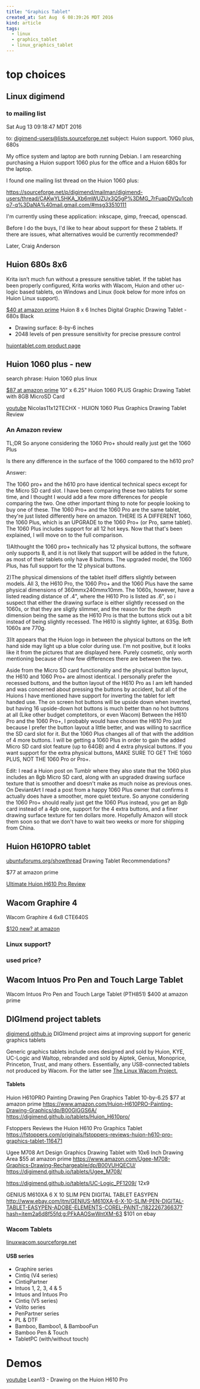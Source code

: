 ```yaml
---
title: "Graphics Tablet"
created_at: Sat Aug  6 08:39:26 MDT 2016
kind: article
tags:
  - linux
  - graphics_tablet
  - linux_graphics_tablet
---
```


# top choices

## Linux digimend

### to mailing list

Sat Aug 13 09:18:47 MDT 2016

to: digimend-users@lists.sourceforge.net
subject: Huion support.  1060 plus, 680s

My office system and laptop are both running Debian.  I am researching purchasing a Huion support 1060 plus for the office and a Huion 680s for the laptop.

I found one mailing list thread on the Huion 1060 plus:

https://sourceforge.net/p/digimend/mailman/digimend-users/thread/CAKwYL5HKA_Xb6mWUZUx3Q5gP%3DMG_7rFuapDVQu1coho7-q%3DaNA%40mail.gmail.com/#msg33510111

I'm currently using these application: inkscape, gimp, freecad, openscad.

Before I do the buys, I'd like to hear about support for these 2 tablets.
If there are issues, what alternatives would be currently recommended?

Later,
Craig Anderson


## Huion 680s 8x6

Krita isn’t much fun without a pressure sensitive tablet. If the tablet
has been properly configured, Krita works with Wacom, Huion and other
uc-logic based tablets, on Windows and Linux (look below for more infos
on Huion Linux support).

<a href="https://www.amazon.com/dp/B00DM00B9A" target="_blank">$40 at amazon prime</a>
Huion 8 x 6 Inches Digital Graphic Drawing Tablet - 680s Black

<ul>
  <li>Drawing surface: 8-by-6 inches</li>
  <li>2048 levels of pen pressure sensitivity for precise pressure control</li>
</ul>

<a href="https://www.huiontablet.com/huion-680s.html" target="_blank">huiontablet.com product page</a>

## Huion 1060 plus - new

search phrase: Huion 1060 plus linux

<a href="https://www.amazon.com/Huion-1060-PLUS-Graphic-Drawing/dp/B011L3HUKM" target="_blank">$87 at amazon prime</a>
10" x 6.25" Huion 1060 PLUS Graphic Drawing Tablet with 8GB MicroSD Card

<a href="https://www.youtube.com/watch?v=79Cvcm2V9Bc" target="_blank">youtube</a>
Nicolas11x12TECHX - HUION 1060 Plus Graphics Drawing Tablet Review

### An Amazon review


TL;DR So anyone considering the 1060 Pro+ should really just get the 1060 Plus


Is there any difference in the surface of the 1060 compared to the h610 pro?

Answer:

The 1060 pro+ and the h610 pro have identical technical specs except
for the Micro SD card slot. I have been comparing these two tablets for
some time, and I thought I would add a few more differences for people
comparing the two. One other important thing to note for people looking
to buy one of these. The 1060 Pro+ and the 1060 Pro are the same tablet,
they're just listed differently here on amazon. THERE IS A DIFFERENT
1060, the 1060 Plus, which is an UPGRADE to the 1060 Pro+ (or Pro, same
tablet). The 1060 Plus includes support for all 12 hot keys. Now that
that's been explained, I will move on to the full comparison.

1)Althought the 1060 pro+ technically has 12 physical buttons, the
software only supports 8, and it is not likely that support will be added
in the future, as most of their tablets only have 8 buttons. The upgraded
model, the 1060 Plus, has full support for the 12 physical buttons.

2)The physical dimensions of the tablet itself differs slightly between
models. All 3, the H610 Pro, the 1060 Pro+ and the 1060 Plus have the
same physical dimensions of 360mmx240mmx10mm. The 1060s, however, have a
listed reading distance of .4", where the H610 Pro is listed as .6", so
i suspect that either the drawing surface is either slightly recessed on
the 1060s, or that they are sligtly slimmer, and the reason for the depth
dimension being the same as the H610 Pro is that the buttons stick out
a bit instead of being slightly recessed. The H610 is slightly lighter,
at 635g. Both 1060s are 770g.

3)It appears that the Huion logo in between the physical buttons on the
left hand side may light up a blue color during use. I'm not positive,
but it looks like it from the pictures that are displayed here. Purely
cosmetic, only worth mentioning because of how few differences there
are between the two.

Aside from the Micro SD card functionality and the physical button layout,
the H610 and 1060 Pro+ are almost identical. I personally prefer the
recessed buttons, and the button layout of the H610 Pro as I am left
handed and was concerned about pressing the buttons by accident, but
all of the Huions I have mentioned have support for inverting the tablet
for left handed use. The on screen hot buttons will be upside down when
inverted, but having 16 upside-down hot buttons is much better than
no hot buttons at all (Like other budget comptetitors, or even Wacom)
Between the H610 Pro and the 1060 Pro+, I probably would have chosen the
H610 Pro just because I prefer the button layout a little better, and was
willing to sacrifice the SD card slot for it. But the 1060 Plus changes
all of that with the addition of 4 more buttons. I will be getting a 1060
Plus in order to gain the added Micro SD card slot feature (up to 64GB)
and 4 extra physical buttons. If you want support for the extra physical
buttons, MAKE SURE TO GET THE 1060 PLUS, NOT THE 1060 Pro or Pro+.

Edit: I read a Huion post on Tumblr where they also state that the 1060
plus includes an 8gb Micro SD card, along with an upgraded drawing
surface texture that is smoother and doesn't make as much noise as
previous ones. On DeviantArt I read a post from a happy 1060 Plus owner
that confirms it actually does have a smoother, more quiet texture. So
anyone considering the 1060 Pro+ should really just get the 1060 Plus
instead, you get an 8gb card instead of a 4gb one, support for the
4 extra buttons, and a finer drawing surface texture for ten dollars
more. Hopefully Amazon will stock them soon so that we don't have to
wait two weeks or more for shipping from China.


## Huion H610PRO tablet

<a href="https://ubuntuforums.org/showthread.php?t=1537203" target="_blank">ubuntuforums.org/showthread</a>
Drawing Tablet Recommendations?

$77 at amazon prime

<a href="https://artfixed.com/huion-h610-pro-review/" target="_blank">Ultimate Huion H610 Pro Review</a>

## Wacom Graphire 4

Wacom Graphire 4 6x8 CTE640S

<a href="https://www.amazon.com/Wacom-Graphire4-4x5-Tablet-Silver/dp/B000BBCTHU/" target="_blank">$120 new? at amazon</a>

### Linux support?

### used price?

## Wacom Intuos Pro Pen and Touch Large Tablet

Wacom Intuos Pro Pen and Touch Large Tablet (PTH851) 
$400 at amazon prime

## DIGImend project tablets

<a href="https://digimend.github.io/" target="_blank">digimend.github.io</a>
DIGImend project aims at improving support for generic graphics tablets

Generic graphics tablets include ones designed and sold by Huion, KYE,
UC-Logic and Waltop, rebranded and sold by Aiptek, Genius, Monoprice,
Princeton, Trust, and many others. Essentially, any USB-connected tablets
not produced by Wacom. For the latter see 
<a href="http://linuxwacom.sourceforge.net/wiki/index.php/Main_Page" target="_blank">The Linux Wacom Project.</a>

#### Tablets

Huion H610PRO Painting Drawing Pen Graphics Tablet 
10-by-6.25
$77 at amazon prime
https://www.amazon.com/Huion-H610PRO-Painting-Drawing-Graphics/dp/B00GIGGS6A/
https://digimend.github.io/tablets/Huion_H610pro/

Fstoppers Reviews the Huion H610 Pro Graphics Tablet
https://fstoppers.com/originals/fstoppers-reviews-huion-h610-pro-graphics-tablet-116471

Ugee M708 Art Design Graphics Drawing Tablet with 10x6 Inch Drawing Area
$55 at amazon prime
https://www.amazon.com/Ugee-M708-Graphics-Drawing-Rechargeable/dp/B00VUHQECU/
https://digimend.github.io/tablets/Ugee_M708/

https://digimend.github.io/tablets/UC-Logic_PF1209/
12x9

GENIUS M610XA 6 X 10 SLIM PEN DIGITAL TABLET EASYPEN
http://www.ebay.com/itm/GENIUS-M610XA-6-X-10-SLIM-PEN-DIGITAL-TABLET-EASYPEN-ADOBE-ELEMENTS-COREL-PAINT-/182226736637?hash=item2a6d8f55fd:g:PFkAAOSwWntXM-63
$101 on ebay


### Wacom Tablets

<a href="http://linuxwacom.sourceforge.net/wiki/index.php/Main_Page" target="_blank">linuxwacom.sourceforge.net</a>

#### USB series

<ul>
  <li>Graphire series</li>
  <li>Cintiq (V4 series)</li>
  <li>CintiqPartner</li>
  <li>Intuos 1, 2, 3, 4 & 5</li>
  <li>Intuos and Intuos Pro</li>
  <li>Cintiq (V5 series)</li>
  <li>Volito series</li>
  <li>PenPartner series</li>
  <li>PL & DTF</li>
  <li>Bamboo, Bamboo1, & BambooFun</li>
  <li>Bamboo Pen & Touch</li>
  <li>TabletPC (with/without touch) </li>
</ul>

# Demos

<a href="https://www.youtube.com/watch?v=Hri4sjMTgaA" target="_blank">youtube</a>
Lean13 - Drawing on the Huion H610 Pro


<!--
html boilerplate
<a href="" target="_blank"></a>
<a name=""></a>
<img src="" width="400px">
<ul>
  <li></li>
</ul>
<pre>
</pre>
<pre><code>
</code></pre>
-->
